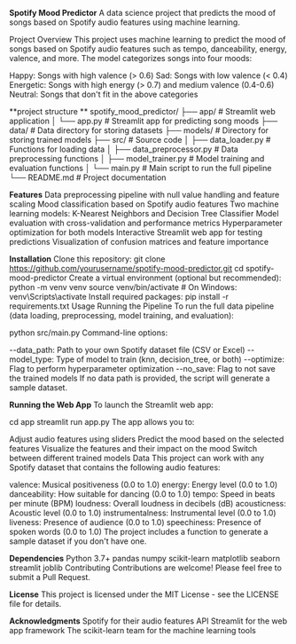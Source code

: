 **Spotify Mood Predictor**
A data science project that predicts the mood of songs based on Spotify audio features using machine learning.

Project Overview
This project uses machine learning to predict the mood of songs based on Spotify audio features such as tempo, danceability, energy, valence, and more. The model categorizes songs into four moods:

Happy: Songs with high valence (> 0.6)
Sad: Songs with low valence (< 0.4)
Energetic: Songs with high energy (> 0.7) and medium valence (0.4-0.6)
Neutral: Songs that don't fit in the above categories


**project structure **
spotify_mood_predictor/
├── app/                  # Streamlit web application
│   └── app.py            # Streamlit app for predicting song moods
├── data/                 # Data directory for storing datasets
├── models/               # Directory for storing trained models
├── src/                  # Source code
│   ├── data_loader.py    # Functions for loading data
│   ├── data_preprocessor.py # Data preprocessing functions
│   ├── model_trainer.py  # Model training and evaluation functions
│   └── main.py           # Main script to run the full pipeline
└── README.md             # Project documentation


**Features**
Data preprocessing pipeline with null value handling and feature scaling
Mood classification based on Spotify audio features
Two machine learning models: K-Nearest Neighbors and Decision Tree Classifier
Model evaluation with cross-validation and performance metrics
Hyperparameter optimization for both models
Interactive Streamlit web app for testing predictions
Visualization of confusion matrices and feature importance

**Installation**
Clone this repository:
git clone https://github.com/yourusername/spotify-mood-predictor.git
cd spotify-mood-predictor
Create a virtual environment (optional but recommended):
python -m venv venv
source venv/bin/activate  # On Windows: venv\Scripts\activate
Install required packages:
pip install -r requirements.txt
Usage
Running the Pipeline
To run the full data pipeline (data loading, preprocessing, model training, and evaluation):

python src/main.py
Command-line options:

--data_path: Path to your own Spotify dataset file (CSV or Excel)
--model_type: Type of model to train (knn, decision_tree, or both)
--optimize: Flag to perform hyperparameter optimization
--no_save: Flag to not save the trained models
If no data path is provided, the script will generate a sample dataset.

**Running the Web App**
To launch the Streamlit web app:

cd app
streamlit run app.py
The app allows you to:

Adjust audio features using sliders
Predict the mood based on the selected features
Visualize the features and their impact on the mood
Switch between different trained models
Data
This project can work with any Spotify dataset that contains the following audio features:

valence: Musical positiveness (0.0 to 1.0)
energy: Energy level (0.0 to 1.0)
danceability: How suitable for dancing (0.0 to 1.0)
tempo: Speed in beats per minute (BPM)
loudness: Overall loudness in decibels (dB)
acousticness: Acoustic level (0.0 to 1.0)
instrumentalness: Instrumental level (0.0 to 1.0)
liveness: Presence of audience (0.0 to 1.0)
speechiness: Presence of spoken words (0.0 to 1.0)
The project includes a function to generate a sample dataset if you don't have one.

**Dependencies**
Python 3.7+
pandas
numpy
scikit-learn
matplotlib
seaborn
streamlit
joblib
Contributing
Contributions are welcome! Please feel free to submit a Pull Request.

**License**
This project is licensed under the MIT License - see the LICENSE file for details.

**Acknowledgments**
Spotify for their audio features API
Streamlit for the web app framework
The scikit-learn team for the machine learning tools
